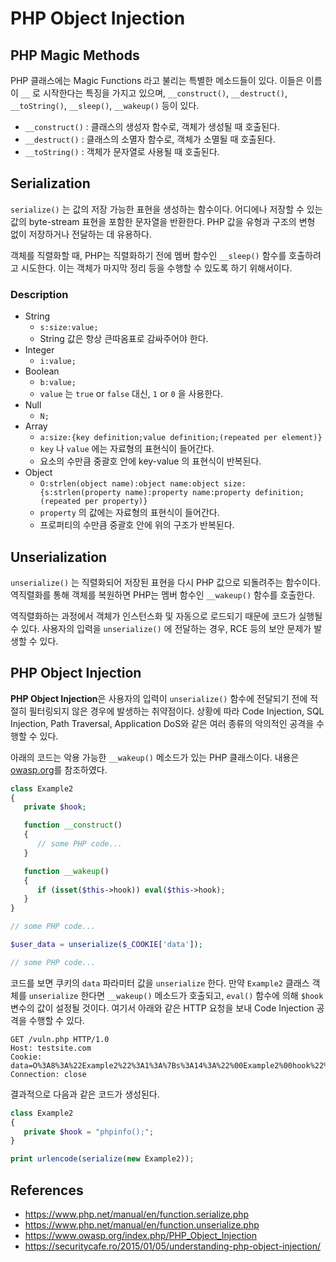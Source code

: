 # PHP Object Injection

## PHP Magic Methods
PHP 클래스에는 Magic Functions 라고 불리는 특별한 메소드들이 있다. 이들은 이름이 `__` 로 시작한다는 특징을 가지고 있으며, `__construct()`, `__destruct()`, `__toString()`, `__sleep()`, `__wakeup()` 등이 있다.

- `__construct()` : 클래스의 생성자 함수로, 객체가 생성될 때 호출된다.
- `__destruct()` : 클래스의 소멸자 함수로, 객체가 소멸될 때 호출된다.
- `__toString()` : 객체가 문자열로 사용될 때 호출된다. 

## Serialization
`serialize()` 는 값의 저장 가능한 표현을 생성하는 함수이다. 어디에나 저장할 수 있는 값의 byte-stream 표현을 포함한 문자열을 반환한다. PHP 값을 유형과 구조의 변형 없이 저장하거나 전달하는 데 유용하다.

객체를 직렬화할 때, PHP는 직렬화하기 전에 멤버 함수인 `__sleep()` 함수를 호출하려고 시도한다. 이는 객체가 마지막 정리 등을 수행할 수 있도록 하기 위해서이다.

### Description
- String
    - `s:size:value;`
    - String 값은 항상 큰따옴표로 감싸주어야 한다.
- Integer
    - `i:value;`
- Boolean
    - `b:value;`
    - `value` 는 `true` or `false` 대신, `1` or `0` 을 사용한다.
- Null
    - `N;`
- Array
    - `a:size:{key definition;value definition;(repeated per element)}`
    - `key` 나 `value` 에는 자료형의 표현식이 들어간다.
    - 요소의 수만큼 중괄호 안에 key-value 의 표현식이 반복된다.
- Object
    - `O:strlen(object name):object name:object size:{s:strlen(property name):property name:property definition;(repeated per property)}`
    - `property` 의 값에는 자료형의 표현식이 들어간다.
    - 프로퍼티의 수만큼 중괄호 안에 위의 구조가 반복된다.

## Unserialization
`unserialize()` 는 직렬화되어 저장된 표현을 다시 PHP 값으로 되돌려주는 함수이다. 역직렬화를 통해 객체를 복원하면 PHP는 멤버 함수인 `__wakeup()` 함수를 호출한다.

역직렬화하는 과정에서 객체가 인스턴스화 및 자동으로 로드되기 때문에 코드가 실행될 수 있다. 사용자의 입력을 `unserialize()` 에 전달하는 경우, RCE 등의 보안 문제가 발생할 수 있다.

## PHP Object Injection
**PHP Object Injection**은 사용자의 입력이 `unserialize()` 함수에 전달되기 전에 적절히 필터링되지 않은 경우에 발생하는 취약점이다. 상황에 따라 Code Injection, SQL Injection, Path Traversal, Application DoS와 같은 여러 종류의 악의적인 공격을 수행할 수 있다.

아래의 코드는 악용 가능한 `__wakeup()` 메소드가 있는 PHP 클래스이다. 내용은 [owasp.org](https://www.owasp.org/index.php/PHP_Object_Injection)를 참조하였다.

```php
class Example2
{
   private $hook;

   function __construct()
   {
      // some PHP code...
   }

   function __wakeup()
   {
      if (isset($this->hook)) eval($this->hook);
   }
}

// some PHP code...

$user_data = unserialize($_COOKIE['data']);

// some PHP code...
```

코드를 보면 쿠키의 `data` 파라미터 값을 `unserialize` 한다. 만약 `Example2` 클래스 객체를 `unserialize` 한다면 `__wakeup()` 메소드가 호출되고, `eval()` 함수에 의해 `$hook` 변수의 값이 설정될 것이다. 여기서 아래와 같은 HTTP 요청을 보내 Code Injection 공격을 수행할 수 있다.

```http
GET /vuln.php HTTP/1.0
Host: testsite.com
Cookie: data=O%3A8%3A%22Example2%22%3A1%3A%7Bs%3A14%3A%22%00Example2%00hook%22%3Bs%3A10%3A%22phpinfo%28%29%3B%22%3B%7D
Connection: close
```

결과적으로 다음과 같은 코드가 생성된다.

```php
class Example2
{
   private $hook = "phpinfo();";
}

print urlencode(serialize(new Example2));
```

## References
- https://www.php.net/manual/en/function.serialize.php
- https://www.php.net/manual/en/function.unserialize.php
- https://www.owasp.org/index.php/PHP_Object_Injection
- https://securitycafe.ro/2015/01/05/understanding-php-object-injection/